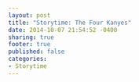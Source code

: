 ```yaml
---
layout: post
title: "Storytime: The Four Kanyes"
date: 2014-10-07 21:54:52 -0400
sharing: true
footer: true
published: false
categories: 
- Storytime
---
```




